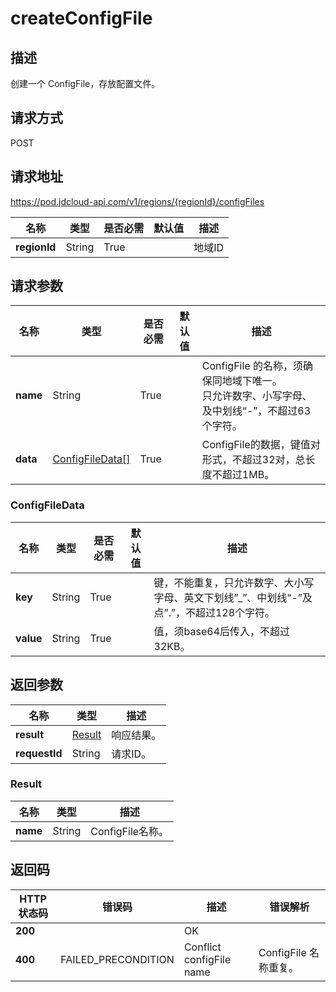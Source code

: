# createConfigFile


## 描述
创建一个 ConfigFile，存放配置文件。

## 请求方式
POST

## 请求地址
https://pod.jdcloud-api.com/v1/regions/{regionId}/configFiles

|名称|类型|是否必需|默认值|描述|
|---|---|---|---|---|
|**regionId**|String|True| |地域ID|

## 请求参数
|名称|类型|是否必需|默认值|描述|
|---|---|---|---|---|
|**name**|String|True| |ConfigFile 的名称，须确保同地域下唯一。<br>只允许数字、小写字母、及中划线“-”，不超过63个字符。|
|**data**|[ConfigFileData[]](#configfiledata)|True| |ConfigFile的数据，键值对形式，不超过32对，总长度不超过1MB。|

### <div id="ConfigFileData">ConfigFileData</div>
|名称|类型|是否必需|默认值|描述|
|---|---|---|---|---|
|**key**|String|True| |键，不能重复，只允许数字、大小写字母、英文下划线”_”、中划线“-”及点”.”，不超过128个字符。|
|**value**|String|True| |值，须base64后传入，不超过32KB。|

## 返回参数
|名称|类型|描述|
|---|---|---|
|**result**|[Result](#result)| 响应结果。|
|**requestId**|String| 请求ID。|

### <div id="Result">Result</div>
|名称|类型|描述|
|---|---|---|
|**name**|String|ConfigFile名称。 |

## 返回码
|HTTP状态码|错误码|描述|错误解析
|---|---|---|---|
|**200**||OK|
|**400** |FAILED_PRECONDITION|Conflict configFile name | ConfigFile 名称重复。

